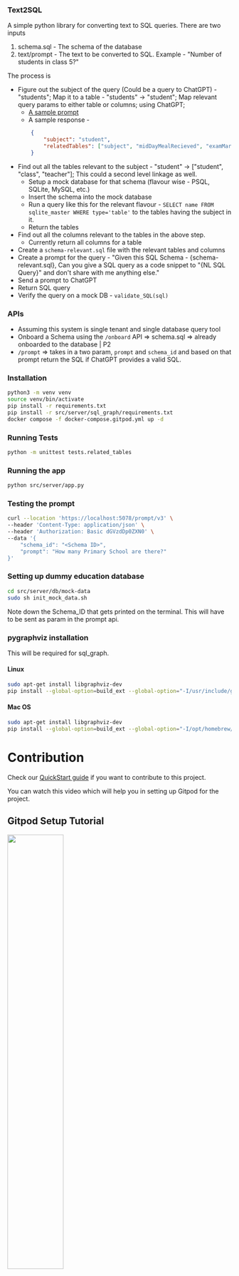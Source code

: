 ### Text2SQL
A simple python library for converting text to SQL queries.
There are two inputs
1. schema.sql - The schema of the database
2. text/prompt - The text to be converted to SQL. Example - "Number of students in class 5?"

The process is
- Figure out the subject of the query (Could be a query to ChatGPT) - "students"; Map it to a table - "students" -> "student"; Map relevant query params to either table or columns; using ChatGPT;
    - [A sample prompt](./prompt/related_tables.md)
    - A sample response -
    ```json
        {
            "subject": "student",
            "relatedTables": ["subject", "midDayMealRecieved", "examMarks"]
        }
    ```
- Find out all the tables relevant to the subject - "student" -> ["student", "class", "teacher"]; This could a second level linkage as well.
    - Setup a mock database for that schema (flavour wise - PSQL, SQLite, MySQL, etc.)
    - Insert the schema into the mock database
    - Run a query like this for the relevant flavour - `SELECT name FROM sqlite_master WHERE type='table'` to the tables having the subject in it.
    - Return the tables
- Find out all the columns relevant to the tables in the above step.
    - Currently return all columns for a table
- Create a `schema-relevant.sql` file with the relevant tables and columns
- Create a prompt for the query - "Given this SQL Schema - {schema-relevant.sql}, Can you give a SQL query as a code snippet to "{NL SQL Query}" and don't share with me anything else."
- Send a prompt to ChatGPT
- Return SQL query
- Verify the query on a mock DB - `validate_SQL(sql)`

### APIs
- Assuming this system is single tenant and single database query tool
- Onboard a Schema using the `/onboard` API => schema.sql => already onboarded to the database | P2
- `/prompt` => takes in a two param, `prompt` and `schema_id` and based on that prompt return the SQL if ChatGPT provides a valid SQL.

### Installation

```bash
python3 -m venv venv
source venv/bin/activate
pip install -r requirements.txt
pip install -r src/server/sql_graph/requirements.txt
docker compose -f docker-compose.gitpod.yml up -d
```


### Running Tests

```bash
python -m unittest tests.related_tables
```

### Running the app

```bash
python src/server/app.py
```

### Testing the prompt

```bash
curl --location 'https://localhost:5078/prompt/v3' \
--header 'Content-Type: application/json' \
--header 'Authorization: Basic dGVzdDp0ZXN0' \
--data '{
    "schema_id": "<Schema ID>",
    "prompt": "How many Primary School are there?"
}'
```

### Setting up dummy education database

```bash
cd src/server/db/mock-data
sudo sh init_mock_data.sh 
```

Note down the Schema_ID that gets printed on the terminal. This will have to be sent as param in the prompt api.

### pygraphviz installation

This will be required for sql_graph.

#### Linux
```bash
sudo apt-get install libgraphviz-dev
pip install --global-option=build_ext --global-option="-I/usr/include/graphviz" --global-option="-L/usr/lib/x86_64-linux-gnu/" --install-option="--library-path=/usr/lib/x86_64-linux-gnu/graphviz" pygraphviz
```

#### Mac OS
```bash
sudo apt-get install libgraphviz-dev
pip install --global-option=build_ext --global-option="-I/opt/homebrew/Cellar/graphviz/8.0.5/include/" --global-option="-L/opt/homebrew/Cellar/graphviz/8.0.5/lib/" pygraphviz
```

# Contribution
Check our [QuickStart guide](./contribution.md) if you want to contribute to this project.

You can watch this video which will help you in setting up Gitpod for the project.

## Gitpod Setup Tutorial
[<img src="https://i.ytimg.com/vi/JaM_m_VMWaM/maxresdefault.jpg" width="50%">](https://www.youtube.com/watch?v=JaM_m_VMWaM "Text2SQL Gitpod Setup Tutorial")
